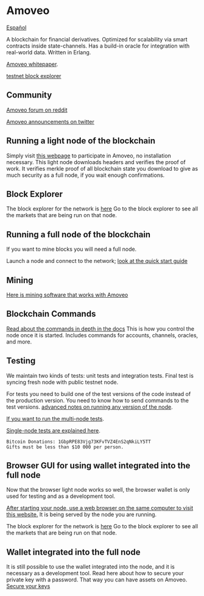 Amoveo
==========

[Español](docs/es/README.md)

A blockchain for financial derivatives.
Optimized for scalability via smart contracts inside state-channels.
Has a build-in oracle for integration with real-world data.
Written in Erlang.

[Amoveo whitepaper](docs/white_paper.md).

[testnet block explorer](http://146.185.142.103:8080/explorer.html)

## Community

[Amoveo forum on reddit](https://www.reddit.com/r/Amoveo/)

[Amoveo announcements on twitter](https://twitter.com/zack_bitcoin)

## Running a light node of the blockchain

Simply visit [this webpage](http://146.185.142.103:8080/wallet.html) to participate in Amoveo, no installation necessary.
This light node downloads headers and verifies the proof of work.
It verifies merkle proof of all blockchain state you download to give as much security as a full node, if you wait enough confirmations.


## Block Explorer

The block explorer for the network is [here](http://146.185.142.103:8080/explorer.html)
Go to the block explorer to see all the markets that are being run on that node.


## Running a full node of the blockchain

If you want to mine blocks you will need a full node.

Launch a node and connect to the network; [look at the quick start guide](docs/getting-started/turn_it_on.md)


## Mining

[Here is mining software that works with Amoveo](https://github.com/zack-bitcoin/amoveo-c-miner)


## Blockchain Commands

[Read about the commands in depth in the docs](docs/api/commands.md) This is how you control the node once it is started. Includes commands for accounts, channels, oracles, and more.


## Testing

We maintain two kinds of tests: unit tests and integration tests. Final test is syncing fresh node with public testnet node.

For tests you need to build one of the test versions of the code instead of the production version. You need to know how to send commands to the test versions. [advanced notes on running any version of the node](docs/getting-started/build_intro.md).

[If you want to run the multi-node tests](/docs/merging-and-testing/testing.md).

[Single-node tests are explained here](/docs/merging-and-testing/unit_testing.md).

```
Bitcoin Donations: 1GbpRPE83Vjg73KFvTVZ4EnS2qNkiLY5TT
Gifts must be less than $10 000 per person.
```

## Browser GUI for using wallet integrated into the full node

Now that the browser light node works so well, the browser wallet is only used for testing and as a development tool.

[After starting your node, use a web browser on the same computer to visit this website.](http://localhost:8081/login.html)
It is being served by the node you are running.

The block explorer for the network is [here](http://146.185.142.103:8080/explorer.html)
Go to the block explorer to see all the markets that are being run on that node.

## Wallet integrated into the full node

It is still possible to use the wallet integrated into the node, and it is necessary as a development tool.
Read here about how to secure your private key with a password. That way you can have assets on Amoveo.
[Secure your keys](docs/api/securing_keys.md)

